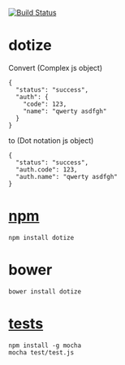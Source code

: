 [![Build Status](https://travis-ci.org/vardars/dotize.svg?branch=master)](https://travis-ci.org/vardars/dotize)

dotize
=

Convert (Complex js object)

    {
      "status": "success",
      "auth": {
        "code": 123,
        "name": "qwerty asdfgh"
      }
    }

to (Dot notation js object)

    {
      "status": "success",
      "auth.code": 123,
      "auth.name": "qwerty asdfgh"
    }

[npm](https://www.npmjs.com/package/dotize)
=
    npm install dotize

bower
=
    bower install dotize

[tests](https://travis-ci.org/vardars/dotize)
=

    npm install -g mocha
    mocha test/test.js
